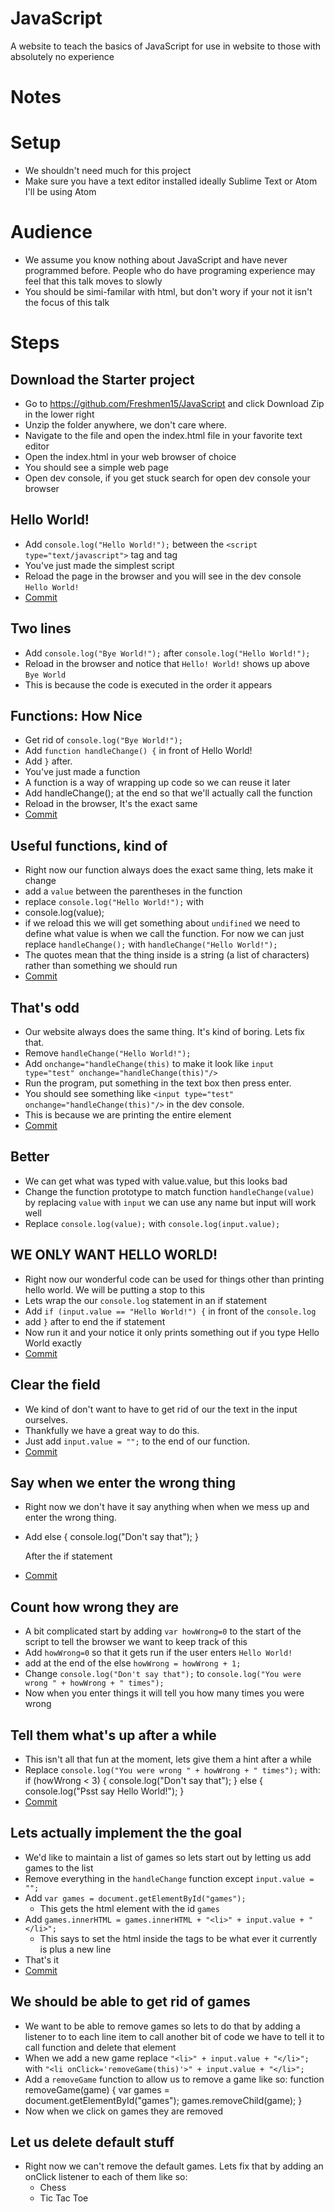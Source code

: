 # JavaScript
A website to teach the basics of JavaScript for use in website to those with absolutely no experience

# Notes

# Setup

* We shouldn't need much for this project
* Make sure you have a text editor installed ideally Sublime Text or Atom
I'll be using Atom

# Audience
* We assume you know nothing about JavaScript and have never programmed before.
  People who do have programing experience may feel that this talk moves to slowly
* You should be simi-familar with html, but don't wory if your not it isn't the
  focus of this talk

# Steps

## Download the Starter project
* Go to https://github.com/Freshmen15/JavaScript and click Download Zip in the lower right
* Unzip the folder anywhere, we don't care where.
* Navigate to the file and open the index.html file in your favorite text editor
* Open the index.html in your web browser of choice
* You should see a simple web page
* Open dev console, if you get stuck search for open dev console your browser

## Hello World!
* Add `console.log("Hello World!");` between the `<script type="text/javascript">` tag
and </script> tag
* You've just made the simplest script
* Reload the page in the browser and you will see in the dev console `Hello World!`
* [Commit](https://github.com/Freshmen15/JavaScript/commit/0bc178dfae5c72c0c0d9e9181c0401bb512ea22b)

## Two lines
* Add `console.log("Bye World!");` after `console.log("Hello World!");`
* Reload in the browser and notice that `Hello! World!` shows up above `Bye World`
* This is because the code is executed in the order it appears

## Functions: How Nice
* Get rid of `console.log("Bye World!");`
* Add `function handleChange() {` in front of Hello World!
* Add `}` after.
* You've just made a function
* A function is a way of wrapping up code so we can reuse it later
* Add handleChange(); at the end so that we'll actually call the function
* Reload in the browser, It's the exact same
* [Commit](https://github.com/Freshmen15/JavaScript/commit/e2273680cd31eba52af4debd79cd2bd2c68fa7a3)

## Useful functions, kind of
* Right now our function always does the exact same thing, lets make it change
* add a `value` between the parentheses in the function
* replace `console.log("Hello World!");` with
* console.log(value);
* if we reload this we will get something about `undifined` we need to define what value is when we call the function. For now we can just replace
 `handleChange();` with `handleChange("Hello World!");`
* The quotes mean that the thing inside is a string (a list of characters) rather than something we should run
* [Commit](https://github.com/Freshmen15/JavaScript/commit/4a00d6ca031e49061a825ca4d71eaa95bcca6960)

## That's odd
* Our website always does the same thing. It's kind of boring. Lets fix that.
* Remove `handleChange("Hello World!");`
* Add `onchange="handleChange(this)` to make it look like `input type="test" onchange="handleChange(this)"/>`
* Run the program, put something in the text box then press enter.
* You should see something like `<input type="test" onchange="handleChange(this)"/>` in the dev console.
* This is because we are printing the entire element
* [Commit](https://github.com/Freshmen15/JavaScript/commit/769fc1a7314b35a69d31f6ad601f2333e6f0e6f2)

## Better
* We can get what was typed with value.value, but this looks bad
* Change the function prototype to match function `handleChange(value)` by replacing `value` with `input` we can use any name but input will work well
* Replace `console.log(value);` with `console.log(input.value);`

## WE ONLY WANT HELLO WORLD!
* Right now our wonderful code can be used for things other than printing hello world. We will be putting a stop to this
* Lets wrap the our `console.log` statement in an if statement
* Add `if (input.value == "Hello World!") {` in front of the `console.log`
* add `}` after to end the if statement
* Now run it and your notice it only prints something out if you type Hello World exactly
* [Commit](https://github.com/Freshmen15/JavaScript/commit/0fc20666a8a82ce8b8e5349559f6bb453b944d97)

## Clear the field
* We kind of don't want to have to get rid of our the text in the input ourselves.
* Thankfully we have a great way to do this.
* Just add `input.value = "";` to the end of our function.
* [Commit](https://github.com/Freshmen15/JavaScript/commit/8f568e6a9f056c1bc09ca2c0da1e3f21f0b8f9c7)

## Say when we enter the wrong thing
* Right now we don't have it say anything when when we mess up and enter the wrong thing.
* Add
      else {
         console.log("Don't say that");
      }

    After the if statement
* [Commit](https://github.com/Freshmen15/JavaScript/commit/622c557bfa04f9d0ee5c8cf7405da91aef282b09)
## Count how wrong they are
* A bit complicated start by adding `var howWrong=0` to the start of the script to tell the browser we want to keep track of this
* Add `howWrong=0` so that it gets run if the user enters `Hello World!`
* add at the end of the else `howWrong = howWrong + 1;`
* Change `console.log("Don't say that");` to `console.log("You were wrong " + howWrong + " times");`
* Now when you enter things it will tell you how many times you were wrong

## Tell them what's up after a while
* This isn't all that fun at the moment, lets give them a hint after a while
* Replace `console.log("You were wrong " + howWrong + " times");` with:
      if (howWrong < 3) {
        console.log("Don't say that");
      } else {
        console.log("Psst say Hello World!");
      }
* [Commit](https://github.com/Freshmen15/JavaScript/commit/95d2935ccd1883d81ca9ff2595e946b3444df0e9)

## Lets actually implement the the goal
* We'd like to maintain a list of games so lets start out by letting us add games to the list
* Remove everything in the `handleChange` function except `input.value = "";`
* Add `var games = document.getElementById("games");`
  * This gets the html element with the id `games`
* Add `games.innerHTML = games.innerHTML + "<li>" + input.value + "</li>";`
  * This says to set the html inside the tags to be what ever it currently is plus a new line
* That's it
* [Commit](https://github.com/Freshmen15/JavaScript/commit/322a2640e0f8139642648d0b6ff536fef7c2c9fd)

## We should be able to get rid of games
* We want to be able to remove games so lets to do that by adding a listener to to each line item to call another bit of code we have to tell it to call function and delete that element
* When we add a new game replace `"<li>" + input.value + "</li>";` with `"<li onClick='removeGame(this)'>" + input.value + "</li>";`
* Add a `removeGame` function to allow us to remove a game like so:
      function removeGame(game) {
        var games = document.getElementById("games");
        games.removeChild(game);
      }
* Now when we click on games they are removed

## Let us delete default stuff
* Right now we can't remove the default games. Lets fix that by adding an onClick listener to each of them like so:
      <ul id="games">
        <li onClick='removeGame(this)'>Chess</li>
        <li onClick='removeGame(this)'>Tic Tac Toe</li>
      </ul>
